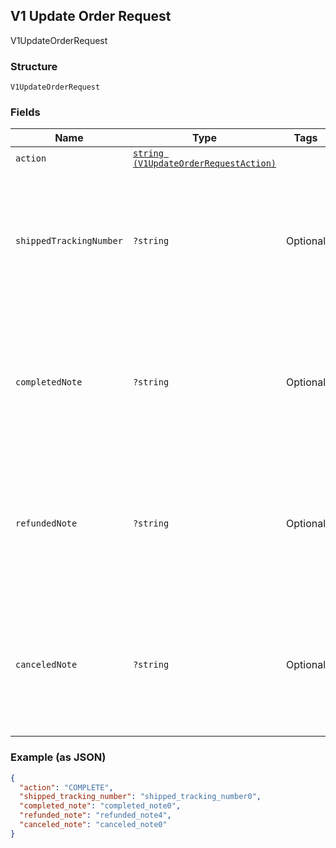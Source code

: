 ## V1 Update Order Request

V1UpdateOrderRequest

### Structure

`V1UpdateOrderRequest`

### Fields

| Name | Type | Tags | Description | Getter | Setter |
|  --- | --- | --- | --- | --- | --- |
| `action` | [`string (V1UpdateOrderRequestAction)`](/doc/models/v1-update-order-request-action.md) |  | - | getAction(): string | setAction(string action): void |
| `shippedTrackingNumber` | `?string` | Optional | The tracking number of the shipment associated with the order. Only valid if action is COMPLETE. | getShippedTrackingNumber(): ?string | setShippedTrackingNumber(?string shippedTrackingNumber): void |
| `completedNote` | `?string` | Optional | A merchant-specified note about the completion of the order. Only valid if action is COMPLETE. | getCompletedNote(): ?string | setCompletedNote(?string completedNote): void |
| `refundedNote` | `?string` | Optional | A merchant-specified note about the refunding of the order. Only valid if action is REFUND. | getRefundedNote(): ?string | setRefundedNote(?string refundedNote): void |
| `canceledNote` | `?string` | Optional | A merchant-specified note about the canceling of the order. Only valid if action is CANCEL. | getCanceledNote(): ?string | setCanceledNote(?string canceledNote): void |

### Example (as JSON)

```json
{
  "action": "COMPLETE",
  "shipped_tracking_number": "shipped_tracking_number0",
  "completed_note": "completed_note0",
  "refunded_note": "refunded_note4",
  "canceled_note": "canceled_note0"
}
```

